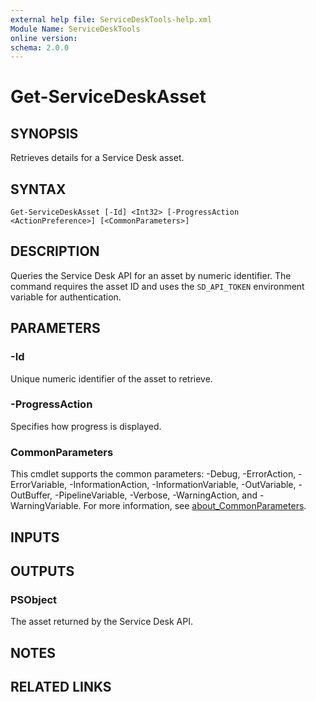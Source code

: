 ```yaml
---
external help file: ServiceDeskTools-help.xml
Module Name: ServiceDeskTools
online version:
schema: 2.0.0
---
```


# Get-ServiceDeskAsset

## SYNOPSIS
Retrieves details for a Service Desk asset.

## SYNTAX

```
Get-ServiceDeskAsset [-Id] <Int32> [-ProgressAction <ActionPreference>] [<CommonParameters>]
```

## DESCRIPTION
Queries the Service Desk API for an asset by numeric identifier.
The command requires the asset ID and uses the `SD_API_TOKEN`
environment variable for authentication.

## PARAMETERS

### -Id
Unique numeric identifier of the asset to retrieve.

### -ProgressAction
Specifies how progress is displayed.

### CommonParameters
This cmdlet supports the common parameters: -Debug, -ErrorAction, -ErrorVariable, -InformationAction, -InformationVariable, -OutVariable, -OutBuffer, -PipelineVariable, -Verbose, -WarningAction, and -WarningVariable. For more information, see [about_CommonParameters](http://go.microsoft.com/fwlink/?LinkID=113216).

## INPUTS

## OUTPUTS

### PSObject
The asset returned by the Service Desk API.

## NOTES

## RELATED LINKS

